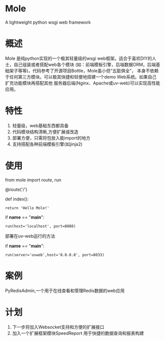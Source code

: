 Mole
====

A lightweight python wsgi web framework

概述
=====
Mole 是纯python实现的一个极其轻量级的wsgi web框架。适合于喜欢DIY的人士，自己组装或者搭配web各个模块
(如：前端模板引擎，后端数据ORM，后端基础架子等等)，代码参考了开源项目Bottle，Mole虽小但“五脏俱全”，
本身不依赖于任何第三方模块。可以极其快捷和轻便地搭建一个demo Web系统。如果自己扩充功能模块再搭配其他
服务器后端(Nginx、Apache或uv-web)可以实现高性能应用。

特性
======
1. 轻量级，web基础东西都具备
2. 代码模块结构清晰,方便扩展或改造
3. 部署方便，只需将包放入能import的地方
4. 支持搭配各种前端模板引擎(如jinja2)

使用
======

from mole import route, run

@route('/')

def index():

    return 'Hello Mole!'


if __name__  == "__main__":

    run(host='localhost', port=8080)


部署在uv-web运行的方法

if __name__  == "__main__":

    run(server='uvweb',host='0.0.0.0', port=8033)

案例
======
PyRedisAdmin,一个用于在线查看和管理Redis数据的web应用

计划
======
1. 下一步将加入Websocket支持和方便的扩展接口
2. 加入一个扩展框架模块SpeedReport 用于快捷的数据查询和报表构建

